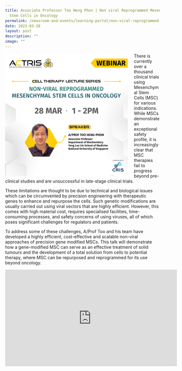 ```yaml
---
title: Associate Professor Too Heng Phon | Non viral Reprogrammed Mesenchymal
  Stem Cells in Oncology
permalink: /newsroom-and-events/learning-portal/non-viral-reprogrammed-mesenchymal-stem-cells-in-oncology/
date: 2023-03-28
layout: post
description: ""
image: ""
---
```

<div style="margin-right: 20px; float: left;">
    <img src="/images/Learning%20Portal/2023/webinar_square-prof-too.png" style="width:400px">
</div>

There is currently over a thousand clinical trials using Mesenchymal Stem Cells (MSC) for various indications. While MSCs demonstrate an exceptional safety profile, it is increasingly clear that MSC therapies fail to progress beyond pre-clinical studies and are unsuccessful in late-stage clinical trials.

These limitations are thought to be due to technical and biological issues which can be circumvented by precision engineering with therapeutic genes to enhance and repurpose the cells. Such genetic modifications are usually carried out using viral vectors that are highly efficient. However, this comes with high material cost, requires specialised facilities, time-consuming processes, and safety concerns of using viruses, all of which poses significant challenges for regulators and patients.

To address some of these challenges,&nbsp;A/Prof Too and his team&nbsp;have developed a highly efficient, cost-effective and scalable non-viral approaches of precision gene modified MSCs. This talk will demonstrate how a gene-modified MSC can serve as an effective treatment of solid tumours and the development of a total solution from cells to potential therapy, where MSC can be repurposed and reprogrammed for its use beyond oncology.

<iframe allowfullscreen="" allow="accelerometer; autoplay; clipboard-write; encrypted-media; gyroscope; picture-in-picture; web-share" frameborder="0" title="YouTube video player" src="https://www.youtube.com/embed/5VZK6mbrhnc?si=1zw_mkkJqOXJ2dAL" height="315" width="560"></iframe>